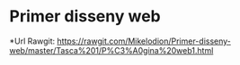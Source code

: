 # Primer disseny web
*Url Rawgit: https://rawgit.com/Mikelodion/Primer-disseny-web/master/Tasca%201/P%C3%A0gina%20web1.html

